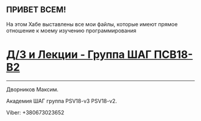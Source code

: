 ## ПРИВЕТ ВСЕМ!

На этом Хабе выставлены все мои файлы, которые имеют прямое отношение к моему изучению программирования

# [Д/З и Лекции - Группа ШАГ ПСВ18-В2](https://github.com/MakDvornikoff/PSV18-V2)

-----------------------------

Дворников Максим. 

Академия ШАГ группа PSV18-v3 PSV18-v2.

Viber: +380673023652
